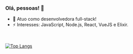 

<!--
**brvnaleao/brvnaleao** is a ✨ _special_ ✨ repository because its `README.md` (this file) appears on your GitHub profile.

Here are some ideas to get you started:


![about-me](https://github.com/brvnaleao/brvnaleao/blob/master/2.png)

-->


### Olá, pessoas! 👋
- 🔭 Atuo como desenvolvedora full-stack!
- ⚡ Interesses: JavaScript, Node.js, React, VueJS e Elixir.

<!--
- 👯 Sou apaixonada por JavaScript!
- 💬 Ask me about ...
- 📫 How to reach me: ...
- 😄 Pronouns: ...
-...
-->
<br>

[![Top Langs](https://github-readme-stats.vercel.app/api/top-langs/?username=brvnaleao)](https://github.com/brvnaleao)
